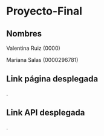 # Proyecto-Final

## Nombres

Valentina Ruiz (0000)

Mariana Salas (0000296781)

## Link página desplegada
.

## Link API desplegada 
.
